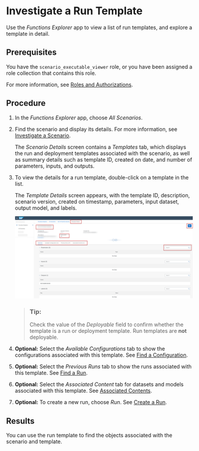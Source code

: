 <!-- loiob753dc0f2e194510887ddf02da45c1ea -->

# Investigate a Run Template

Use the *Functions Explorer* app to view a list of run templates, and explore a template in detail.



<a name="loiob753dc0f2e194510887ddf02da45c1ea__prereq_grm_pft_yqb"/>

## Prerequisites

You have the `scenario_executable_viewer` role, or you have been assigned a role collection that contains this role.

For more information, see [Roles and Authorizations](security-e4cf710.md#loio4ef8499d7a4945ec854e3b4590830bcc).



## Procedure

1.  In the *Functions Explorer* app, choose *All Scenarios*.

2.  Find the scenario and display its details. For more information, see [Investigate a Scenario](investigate-a-scenario-4547979.md).

    The *Scenario Details* screen contains a *Templates* tab, which displays the run and deployment templates associated with the scenario, as well as summary details such as template ID, created on date, and number of parameters, inputs, and outputs.

3.  To view the details for a run template, double-click on a template in the list.

    The *Template Details* screen appears, with the template ID, description, scenario version, created on timestamp, parameters, input dataset, output model, and labels.

    ![Overview of template details with key features highlighted.](images/Image_AIL_FE_All_Template_Details_Overview_7115dd7.png)

    > ### Tip:  
    > Check the value of the *Deployable* field to confirm whether the template is a run or deployment template. Run templates are **not** deployable.

4.  **Optional:** Select the *Available Configurations* tab to show the configurations associated with this template. See [Find a Configuration](find-a-configuration-3f1d78d.md).

5.  **Optional:** Select the *Previous Runs* tab to show the runs associated with this template. See [Find a Run](find-a-run-58bfae5.md).

6.  **Optional:** Select the *Associated Content* tab for datasets and models associated with this template. See [Associated Contents](associated-contents-680eae9.md).

7.  **Optional:** To create a new run, choose *Run*. See [Create a Run](create-a-run-ebc3f5c.md).




<a name="loiob753dc0f2e194510887ddf02da45c1ea__result_ab2_5r4_yqb"/>

## Results

You can use the run template to find the objects associated with the scenario and template.

